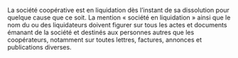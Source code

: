 La société coopérative est en liquidation dès l’instant de sa dissolution pour quelque cause que ce soit.
La mention « société en liquidation » ainsi que le nom du ou des liquidateurs doivent figurer sur tous les actes et documents émanant de la société et destinés aux personnes autres que les coopérateurs, notamment sur toutes lettres, factures, annonces et publications diverses.